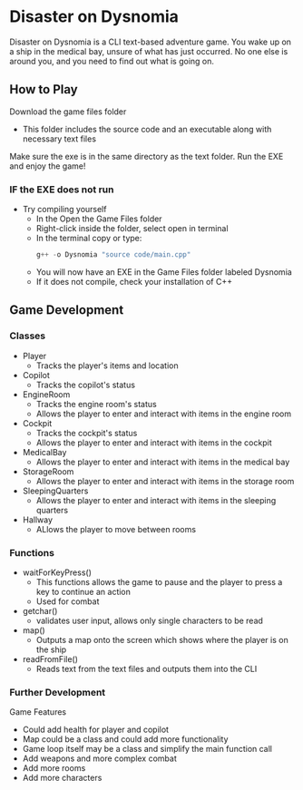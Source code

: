 # Disaster on Dysnomia
Disaster on Dysnomia is a CLI text-based adventure game. You wake up on a ship in the medical bay, unsure of what has just occurred. No one else is around you, and you need to find out what is going on.

## How to Play
Download the game files folder
- This folder includes the source code and an executable along with necessary text files

Make sure the exe is in the same directory as the text folder.
Run the EXE and enjoy the game!

### IF the EXE does not run
- Try compiling yourself
  - In the Open the Game Files folder
  - Right-click inside the folder, select open in terminal
  - In the terminal copy or type:
    ```c++
    g++ -o Dysnomia "source code/main.cpp"
    ```
  - You will now have an EXE in the Game Files folder labeled Dysnomia
  - If it does not compile, check your installation of C++

## Game Development
### Classes
- Player
  - Tracks the player's items and location
- Copilot
  - Tracks the copilot's status
- EngineRoom
  - Tracks the engine room's status
  - Allows the player to enter and interact with items in the engine room
- Cockpit
  - Tracks the cockpit's status
  - Allows the player to enter and interact with items in the cockpit
- MedicalBay
  - Allows the player to enter and interact with items in the medical bay
- StorageRoom
  - Allows the player to enter and interact with items in the storage room
- SleepingQuarters
  - Allows the player to enter and interact with items in the sleeping quarters
- Hallway
  - ALlows the player to move between rooms

### Functions
- waitForKeyPress()
  - This functions allows the game to pause and the player to press a key to continue an action
  - Used for combat
- getchar()
  - validates user input, allows only single characters to be read
- map()
  - Outputs a map onto the screen which shows where the player is on the ship
- readFromFile()
  - Reads text from the text files and outputs them into the CLI
 
### Further Development
Game Features
- Could add health for player and copilot
- Map could be a class and could add more functionality
- Game loop itself may be a class and simplify the main function call
- Add weapons and more complex combat
- Add more rooms
- Add more characters
